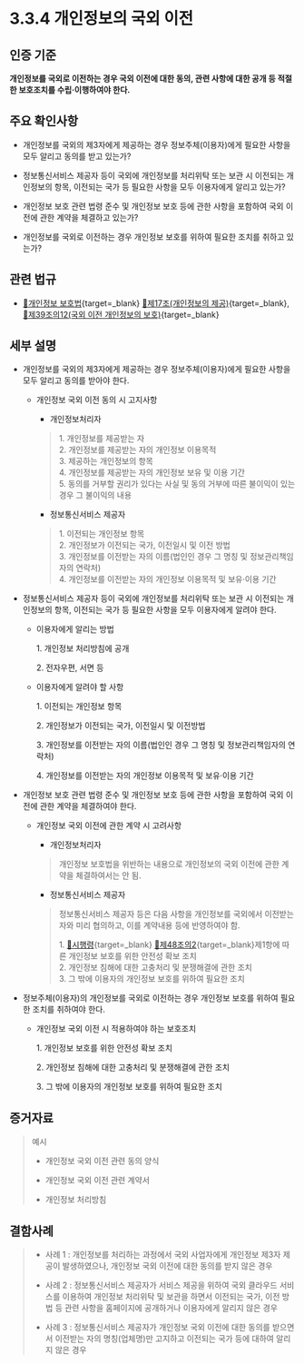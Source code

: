 # 3.3.4 개인정보의 국외 이전

## 인증 기준

**개인정보를 국외로 이전하는 경우 국외 이전에 대한 동의, 관련 사항에 대한 공개 등 적절한 보호조치를 수립·이행하여야 한다.**

## 주요 확인사항

- 개인정보를 국외의 제3자에게 제공하는 경우 정보주체(이용자)에게 필요한 사항을 모두 알리고 동의를 받고 있는가?

- 정보통신서비스 제공자 등이 국외에 개인정보를 처리위탁 또는 보관 시 이전되는 개인정보의 항목, 이전되는 국가 등 필요한 사항을 모두 이용자에게 알리고 있는가?

- 개인정보 보호 관련 법령 준수 및 개인정보 보호 등에 관한 사항을 포함하여 국외 이전에 관한 계약을 체결하고 있는가?

- 개인정보를 국외로 이전하는 경우 개인정보 보호를 위하여 필요한 조치를 취하고 있는가?

## 관련 법규

- [🔗개인정보 보호법][개인정보 보호법 제17조]{target=_blank} [🔗제17조(개인정보의 제공)][개인정보 보호법 제17조 부분]{target=_blank}, [🔗제39조의12(국외 이전 개인정보의 보호)][개인정보 보호법 제39조의12 부분]{target=_blank}

## 세부 설명

- 개인정보를 국외의 제3자에게 제공하는 경우 정보주체(이용자)에게 필요한 사항을 모두 알리고 동의를 받아야 한다.

    - 개인정보 국외 이전 동의 시 고지사항

        - 개인정보처리자
        >
        > 1\. 개인정보를 제공받는 자  
        > 2\. 개인정보를 제공받는 자의 개인정보 이용목적  
        > 3\. 제공하는 개인정보의 항목  
        > 4\. 개인정보를 제공받는 자의 개인정보 보유 및 이용 기간  
        > 5\. 동의를 거부할 권리가 있다는 사실 및 동의 거부에 따른 불이익이 있는 경우 그 불이익의 내용  

        - 정보통신서비스 제공자
        >
        > 1\. 이전되는 개인정보 항목  
        > 2\. 개인정보가 이전되는 국가, 이전일시 및 이전 방법  
        > 3\. 개인정보를 이전받는 자의 이름(법인인 경우 그 명칭 및 정보관리책임자의 연락처)  
        > 4\. 개인정보를 이전받는 자의 개인정보 이용목적 및 보유·이용 기간  

- 정보통신서비스 제공자 등이 국외에 개인정보를 처리위탁 또는 보관 시 이전되는 개인정보의 항목, 이전되는 국가 등 필요한 사항을 모두 이용자에게 알려야 한다.

    - 이용자에게 알리는 방법

        1\. 개인정보 처리방침에 공개

        2\. 전자우편, 서면 등

    - 이용자에게 알려야 할 사항

        1\. 이전되는 개인정보 항목

        2\. 개인정보가 이전되는 국가, 이전일시 및 이전방법

        3\. 개인정보를 이전받는 자의 이름(법인인 경우 그 명칭 및 정보관리책임자의 연락처)

        4\. 개인정보를 이전받는 자의 개인정보 이용목적 및 보유·이용 기간

- 개인정보 보호 관련 법령 준수 및 개인정보 보호 등에 관한 사항을 포함하여 국외 이전에 관한 계약을 체결하여야 한다.

    - 개인정보 국외 이전에 관한 계약 시 고려사항

        - 개인정보처리자
        >
        > 개인정보 보호법을 위반하는 내용으로 개인정보의 국외 이전에 관한 계약을 체결하여서는 안 됨.

        - 정보통신서비스 제공자
        >
        > 정보통신서비스 제공자 등은 다음 사항을 개인정보를 국외에서 이전받는 자와 미리 협의하고, 이를 계약내용 등에 반영하여야 함.
        >
        > 1\. [🔗시행령][개인정보 보호법 시행령 제48조의2]{target=_blank} [🔗제48조의2][개인정보 보호법 시행령 제48조의2 부분]{target=_blank}제1항에 따른 개인정보 보호를 위한 안전성 확보 조치  
        > 2\. 개인정보 침해에 대한 고충처리 및 분쟁해결에 관한 조치  
        > 3\. 그 밖에 이용자의 개인정보 보호를 위하여 필요한 조치  

- 정보주체(이용자)의 개인정보를 국외로 이전하는 경우 개인정보 보호를 위하여 필요한 조치를 취하여야 한다.

    - 개인정보 국외 이전 시 적용하여야 하는 보호조치

        1\. 개인정보 보호를 위한 안전성 확보 조치

        2\. 개인정보 침해에 대한 고충처리 및 분쟁해결에 관한 조치

        3\. 그 밖에 이용자의 개인정보 보호를 위하여 필요한 조치

## 증거자료

> 예시
>
> - 개인정보 국외 이전 관련 동의 양식
>
> - 개인정보 국외 이전 관련 계약서
>
> - 개인정보 처리방침

## 결함사례

> - 사례 1 : 개인정보를 처리하는 과정에서 국외 사업자에게 개인정보 제3자 제공이 발생하였으나, 개인정보 국외 이전에 대한 동의를 받지 않은 경우
>
> - 사례 2 : 정보통신서비스 제공자가 서비스 제공을 위하여 국외 클라우드 서비스를 이용하여 개인정보 처리위탁 및 보관을 하면서 이전되는 국가, 이전 방법 등 관련 사항을 홈페이지에 공개하거나 이용자에게 알리지 않은 경우
>
> - 사례 3 : 정보통신서비스 제공자가 개인정보 국외 이전에 대한 동의를 받으면서 이전받는 자의 명칭(업체명)만 고지하고 이전되는 국가 등에 대하여 알리지 않은 경우

[개인정보 보호법 제17조]: https://www.law.go.kr/법령/개인정보보호법/(20200805,16930,20200204)/제17조 "개인정보 보호법 제17조"
[개인정보 보호법 제17조 부분]: https://www.law.go.kr/법령/개인정보보호법/제17조 "개인정보 보호법 제17조 부분"
[개인정보 보호법 제39조의12 부분]: https://www.law.go.kr/법령/개인정보보호법/제39조의12 "개인정보 보호법 제39조의12 부분"

[개인정보 보호법 시행령 제48조의2]: https://www.law.go.kr/법령/개인정보보호법시행령/(20221020,32813,20220719)/제48조의2 "개인정보 보호법 시행령 제48조의2"
[개인정보 보호법 시행령 제48조의2 부분]: https://www.law.go.kr/법령/개인정보보호법시행령/제48조의2 "개인정보 보호법 시행령 제48조의2 부분"
